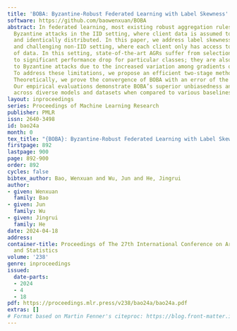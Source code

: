 ```yaml
---
title: 'BOBA: Byzantine-Robust Federated Learning with Label Skewness'
software: https://github.com/baowenxuan/BOBA
abstract: In federated learning, most existing robust aggregation rules (AGRs) combat
  Byzantine attacks in the IID setting, where client data is assumed to be independent
  and identically distributed. In this paper, we address label skewness, a more realistic
  and challenging non-IID setting, where each client only has access to a few classes
  of data. In this setting, state-of-the-art AGRs suffer from selection bias, leading
  to significant performance drop for particular classes; they are also more vulnerable
  to Byzantine attacks due to the increased variation among gradients of honest clients.
  To address these limitations, we propose an efficient two-stage method named BOBA.
  Theoretically, we prove the convergence of BOBA with an error of the optimal order.
  Our empirical evaluations demonstrate BOBA’s superior unbiasedness and robustness
  across diverse models and datasets when compared to various baselines.
layout: inproceedings
series: Proceedings of Machine Learning Research
publisher: PMLR
issn: 2640-3498
id: bao24a
month: 0
tex_title: "{BOBA}: Byzantine-Robust Federated Learning with Label Skewness"
firstpage: 892
lastpage: 900
page: 892-900
order: 892
cycles: false
bibtex_author: Bao, Wenxuan and Wu, Jun and He, Jingrui
author:
- given: Wenxuan
  family: Bao
- given: Jun
  family: Wu
- given: Jingrui
  family: He
date: 2024-04-18
address:
container-title: Proceedings of The 27th International Conference on Artificial Intelligence
  and Statistics
volume: '238'
genre: inproceedings
issued:
  date-parts:
  - 2024
  - 4
  - 18
pdf: https://proceedings.mlr.press/v238/bao24a/bao24a.pdf
extras: []
# Format based on Martin Fenner's citeproc: https://blog.front-matter.io/posts/citeproc-yaml-for-bibliographies/
---
```

